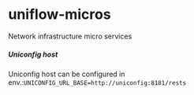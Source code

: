 # uniflow-micros
Network infrastructure micro services


##### Uniconfig host
Uniconfig host can be configured in env.:```UNICONFIG_URL_BASE=http://uniconfig:8181/rests```
